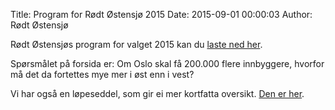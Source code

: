 Title: Program for Rødt Østensjø 2015
Date: 2015-09-01 00:00:03
Author: Rødt Østensjø

Rødt Østensjøs program for valget 2015 kan du [laste ned her]({static}/pdfs/rodt_ostensjo_program_2015.pdf).

Spørsmålet på forsida er:
Om Oslo skal få 200.000 flere innbyggere, hvorfor må det da fortettes mye mer i øst enn i vest?

Vi har også en løpeseddel, som gir ei mer kortfatta oversikt. [Den er her]({static}/pdfs/lopis_valg_2015.pdf).